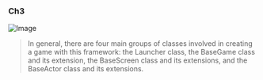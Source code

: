 ### Ch3

![Image](https://i.imgur.com/4tpaF3u.png)

> In general, there are four main groups of classes involved in creating a game
  with this framework: the Launcher class, the BaseGame class and its extension, the BaseScreen class and its
  extensions, and the BaseActor class and its extensions.
